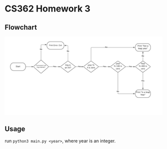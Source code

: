 # CS362 Homework 3

## Flowchart
![Program Flowchart](https://github.com/peetypeet5000/cs362-hw3/blob/main/chart.png?raw=true)
## Usage
run ```python3 main.py <year>```, where year is an integer.